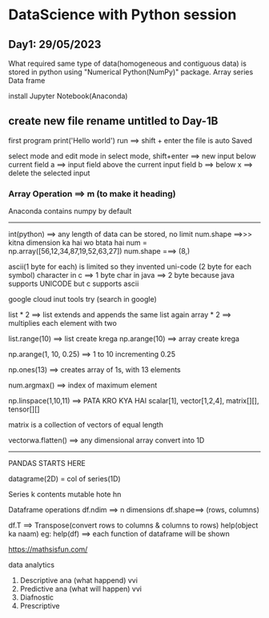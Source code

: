 # DataScience with Python session

## Day1: 29/05/2023

What required
same type of data(homogeneous and contiguous data) is stored in python using "Numerical Python(NumPy)" package.
Array
series
Data frame

install Jupyter Notebook(Anaconda)

create new file
rename untitled to Day-1B
------
first program
print('Hello world')
run ==> shift + enter
the file is auto Saved

select mode and edit mode
in select mode, 
shift+enter ==> new input below current field
a ==> input field above the current input field
b ==> below
x ==> delete the selected input

### Array Operation ==> m (to make it heading)

Anaconda contains numpy by default

--------
int(python) ==> any length of data can be stored, no limit
num.shape ==>>> kitna dimension ka hai wo btata hai
num = np.array([56,12,34,87,19,52,63,27])
num.shape ===> (8,)

ascii(1 byte for each) is limited so they invented uni-code (2 byte for each symbol)
character in c ==> 1 byte
char in java ==> 2 byte
because java supports UNICODE but c supports ascii

google cloud inut tools try (search in google)

list * 2 ==> list extends and appends the same list again
array * 2 ==> multiplies each element with two

list.range(10) ==> list create krega
np.arange(10) ==> array create krega

np.arange(1, 10, 0.25) ==> 1 to 10 incrementing 0.25

np.ones(13) ==> creates array of 1s, with 13 elements

num.argmax() ==> index of maximum element

np.linspace(1,10,11) ==> PATA KRO KYA HAI
scalar[1], vector[1,2,4], matrix[][], tensor[][]

matrix is a collection of vectors of equal length

vectorwa.flatten() ==> any dimensional array convert into 1D 

-------------------------------------------------
PANDAS STARTS HERE

datagrame(2D) = col of series(1D)

Series k contents mutable hote hn

Dataframe operations
df.ndim ==> n dimensions
df.shape==> (rows, columns)

df.T ==> Transpose(convert rows to columns & columns to rows)
help(object ka naam)
eg: help(df) ==> each function of dataframe will be shown

https://mathsisfun.com/

data analytics
1. Descriptive ana (what happend) vvi
2. Predictive ana (what will happen) vvi
3. Diafnostic 
4. Prescriptive





